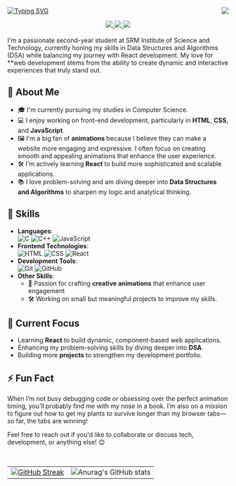 [![Typing SVG](https://readme-typing-svg.demolab.com?font=Fira+Code&pause=1000&color=FFFFFF&width=435&lines=Hi+there+%2C+I'm+Kshitij+!;I'm+a+Full+Stack+Web+Developer)](https://git.io/typing-svg) 
<img align="right" src="https://visitor-badge.laobi.icu/badge?page_id=KT2006.visitor-badge&left_text=Hellow%20Visitors" />

<div align="center"> 
  <a href="https://www.instagram.com/kshitijtotawar/">
    <img src="https://img.shields.io/badge/Instagram-E4405F?style=for-the-badge&logo=instagram&logoColor=white" />
  </a>
  <a href="https://www.linkedin.com/in/kshitij-totawar/" target="_blank">
    <img src="https://img.shields.io/badge/LinkedIn-0077B5?style=for-the-badge&logo=linkedin&logoColor=white" target="_blank" />
  </a>
  <a href="https://kitij.netlify.app/" target="_blank">
     <img src="https://img.shields.io/badge/Portfolio-FF5722?style=for-the-badge&logo=todoist&logoColor=white" target="_blank" /> <!-- sqlite, safari, google-chrome are other good icon options -->
  </a>
</div>
<br>
I'm a passionate second-year student at SRM Institute of Science and Technology, currently honing my skills in Data Structures and Algorithms (DSA) while balancing my journey with React development. My love for **web development stems from the ability to create dynamic and interactive experiences that truly stand out.

## 🌟 About Me

- 🎓 I'm currently pursuing my studies in Computer Science.
- 💻 I enjoy working on front-end development, particularly in **HTML**, **CSS**, and **JavaScript**.
- 🖼️ I'm a big fan of **animations** because I believe they can make a website more engaging and expressive. I often focus on creating smooth and appealing animations that enhance the user experience.
- 🛠️ I'm actively learning **React** to build more sophisticated and scalable applications.
- 📚 I love problem-solving and am diving deeper into **Data Structures and Algorithms** to sharpen my logic and analytical thinking.

## 🔨 Skills

- **Languages**:  
  ![C](https://img.shields.io/badge/-C-blue) ![C++](https://img.shields.io/badge/-C%2B%2B-green) ![JavaScript](https://img.shields.io/badge/-JavaScript-yellow)  
- **Frontend Technologies**:  
  ![HTML](https://img.shields.io/badge/-HTML-E34F26) ![CSS](https://img.shields.io/badge/-CSS-1572B6) ![React](https://img.shields.io/badge/-React-61DAFB)
- **Development Tools**:  
  ![Git](https://img.shields.io/badge/-Git-F05032) ![GitHub](https://img.shields.io/badge/-GitHub-181717)  
- **Other Skills**:  
  - 🎨 Passion for crafting **creative animations** that enhance user engagement  
  - 🛠️ Working on small but meaningful projects to improve my skills.


## 🌱 Current Focus

- Learning **React** to build dynamic, component-based web applications.
- Enhancing my problem-solving skills by diving deeper into **DSA**.
- Building more **projects** to strengthen my development portfolio.

## ⚡ Fun Fact

When I’m not busy debugging code or obsessing over the perfect animation timing, you’ll probably find me with my nose in a book. I’m also on a mission to figure out how to get my plants to survive longer than my browser tabs—so far, the tabs are winning!

Feel free to reach out if you'd like to collaborate or discuss tech, development, or anything else! 😊

<br>

<table style="border: none; border-collapse: collapse;">
  <tr>
    <td style="border: none;">
      <a href="https://git.io/streak-stats">
        <img src="https://streak-stats.demolab.com?user=KT2006&theme=dark&date_format=j%20M%5B%20Y%5D" alt="GitHub Streak" />
      </a>
    </td>
    <td style="border: none;">
      <img src="https://github-readme-stats.vercel.app/api?username=KT2006&show_icons=true&theme=dark" alt="Anurag's GitHub stats" />
    </td>
  </tr>
</table>


<br>



